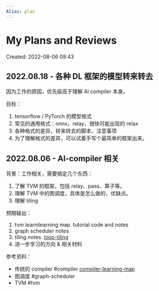 ```yaml
---
Alias: plan
---
```


# My Plans and Reviews

Created: 2022-08-06 09:43

## 2022.08.18 - 各种 DL 框架的模型转来转去

因为工作的原因，优先级高于理解 AI compiler 本身。

目标：

1. tensorflow / PyTorch 的模型格式
2. 常见的通用格式：onnx，relay，很快可能出现的 relax
3. 各种格式的差异，转来转去的脚本、注意事项
4. 为了理解格式的差异，可以试着手写个最简单的框架出来。

## 2022.08.06 - AI-compiler 相关

背景：工作相关，需要搞定几个东西：

1. 了解 TVM 的框架，包括 relay、pass、算子等。
2. 理解 TVM 中的图调度，具体是怎么做的，优缺点。
3. 理解 tiling

预期输出：
1. tvm learnilearning map. tutorial code and notes
2. graph scheduler notes
3. tiling notes. [loop-tiling](../note-blocks/loop-tiling.md)
4. 进一步学习的方向 & 相关材料

参考资料：

- 传统的 compiler #compiler [compiler-learning-map](../content-maps/compiler-learning-map.md)
- 图调度 #graph-scheduler
- TVM #tvm
